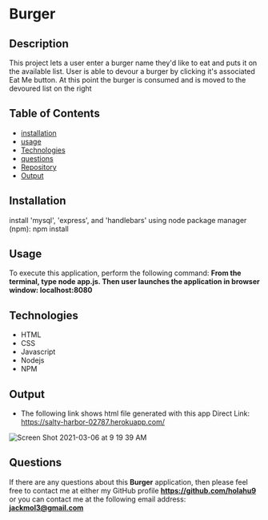  
# Burger

## Description
This project lets a user enter a burger name they'd like to eat and puts it on the available list. User is able to devour a burger by clicking it's associated Eat Me button. At this point the burger is consumed and is moved to the devoured list on the right

## Table of Contents
* [installation](#installation)
* [usage](#usage)
* [Technologies](#Technologies)
* [questions](#questions)
* [Repository](#Repository)
* [Output](#Output)

## Installation
install 'mysql', 'express', and 'handlebars' using node package manager (npm): npm install

## Usage
To execute this application, perform the following command:
**From the terminal, type node app.js. Then user launches the application in browser window: localhost:8080**


## Technologies
* HTML
* CSS
* Javascript
* Nodejs
* NPM


## Output
* The following link shows html file generated with this app
 Direct Link: https://salty-harbor-02787.herokuapp.com/
 
 
 ![Screen Shot 2021-03-06 at 9 19 39 AM](https://user-images.githubusercontent.com/70487513/110209936-3b7c6b00-7e5d-11eb-8ab1-fdecfa5984f5.png)
 

## Questions
If there are any questions about this **Burger** application, then please feel
 free to contact me at either my GitHub profile
**https://github.com/holahu9**
or you can contact me at the following email address:
**jackmol3@gmail.com**
